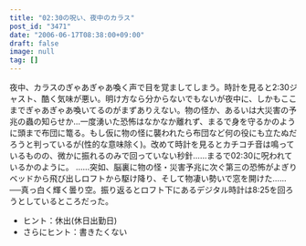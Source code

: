 ```yaml
---
title: "02:30の呪い、夜中のカラス"
post_id: "3471"
date: "2006-06-17T08:38:00+09:00"
draft: false
image: null
tag: []
---
```



夜中、カラスのぎゃあぎゃあ喚く声で目を覚ましてしまう。時計を見ると2:30ジャスト、酷く気味が悪い。明け方なら分からないでもないが夜中に、しかもここまでぎゃあぎゃあ喚いてるのがまずありえない。物の怪か、あるいは大災害の予兆の蟲の知らせか…一度湧いた恐怖はなかなか離れず、まるで身を守るかのように頭まで布団に篭る。もし仮に物の怪に襲われたら布団など何の役にも立たぬだろうと判っているが(性的な意味除く)。改めて時計を見るとカチコチ音は鳴っているものの、微かに振れるのみで回っていない秒針……まるで02:30に呪われているかのように。 ……突如、脳裏に物の怪・災害予兆に次ぐ第三の恐怖がよぎりベッドから飛び出しロフトから駆け降り、そして物凄い勢いで窓を開けた…… ──真っ白く輝く曇り空。振り返るとロフト下にあるデジタル時計は8:25を回ろうとしているところだった。

  * ヒント：休出(休日出勤日)
  * さらにヒント：書きたくない
